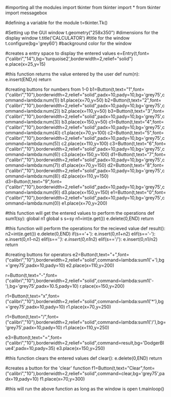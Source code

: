 #importing all the modules
import tkinter
from tkinter import *
from tkinter import messagebox

#defining a variable for the module
t=tkinter.Tk()

#Setting up the GUI window 
t.geometry("258x350") #dimensions for the display window
t.title('CALCULATOR') #title for the window
t.configure(bg='grey60') #background color for the window

#creates a entry space to display the entered values 
e=Entry(t,font=("calibri","14"),bg='turquoise2',borderwidth=2,relief="solid")
e.place(x=25,y=15)

#this function returns the value entered by the user
def num(n):
    e.insert(END,n)
    return 

#creating buttons for numbers from 1-0
b1=Button(t,text="1",font=("calibri","10"),borderwidth=2,relief="solid",padx=10,pady=10,bg='grey75',command=lambda:num(1))
b1.place(x=70,y=50)
b2=Button(t,text="2",font=("calibri","10"),borderwidth=2,relief="solid",padx=10,pady=10,bg='grey75',command=lambda:num(2))
b2.place(x=110,y=50)
b3=Button(t,text="3",font=("calibri","10"),borderwidth=2,relief="solid",padx=10,pady=10,bg='grey75',command=lambda:num(3))
b3.place(x=150,y=50)
c1=Button(t,text="4",font=("calibri","10"),borderwidth=2,relief="solid",padx=10,pady=10,bg='grey75',command=lambda:num(4))
c1.place(x=70,y=100)
c2=Button(t,text="5",font=("calibri","10"),borderwidth=2,relief="solid",padx=10,pady=10,bg='grey75',command=lambda:num(5))
c2.place(x=110,y=100)
c3=Button(t,text="6",font=("calibri","10"),borderwidth=2,relief="solid",padx=10,pady=10,bg='grey75',command=lambda:num(6))
c3.place(x=150,y=100)
d1=Button(t,text="7",font=("calibri","10"),borderwidth=2,relief="solid",padx=10,pady=10,bg='grey75',command=lambda:num(7))
d1.place(x=70,y=150)
d2=Button(t,text="8",font=("calibri","10"),borderwidth=2,relief="solid",padx=10,pady=10,bg='grey75',command=lambda:num(8))
d2.place(x=110,y=150)
d3=Button(t,text="9",font=("calibri","10"),borderwidth=2,relief="solid",padx=10,pady=10,bg='grey75',command=lambda:num(9))
d3.place(x=150,y=150)
e1=Button(t,text="0",font=("calibri","10"),borderwidth=2,relief="solid",padx=10,pady=10,bg='grey75',command=lambda:num(0))
e1.place(x=70,y=200)

#this function will get the entered values to perform the operations
def sum1(sy):
    global n1
    global s
    s=sy
    n1=int(e.get())
    e.delete(0,END)
    return

#this function will perform the operations for the recieved value 
def result():
    n2=int(e.get())
    e.delete(0,END)
    if(s=='+'):
        e.insert(0,n1+n2)
    elif(s=='-'):
        e.insert(0,n1-n2)
    elif(s=='*'):
        e.insert(0,n1*n2)
    elif(s=='/'):
        e.insert(0,n1/n2)
        return

#creating buttons for operators 
e2=Button(t,text="+",font=("calibri","10"),borderwidth=2,relief="solid",command=lambda:sum1('+'),bg='grey75',padx=10,pady=10)
e2.place(x=110,y=200)

r=Button(t,text="-",font=("calibri","10"),borderwidth=2,relief="solid",command=lambda:sum1('-'),bg='grey75',padx=10.5,pady=10)
r.place(x=150,y=200)

r1=Button(t,text="x",font=("calibri","10"),borderwidth=2,relief="solid",command=lambda:sum1('*'),bg='grey75',padx=10,pady=10)
r1.place(x=70,y=250)

r1=Button(t,text="/",font=("calibri","10"),borderwidth=2,relief="solid",command=lambda:sum1('/'),bg='grey75',padx=10,pady=10)
r1.place(x=110,y=250)

e3=Button(t,text="=",font=("calibri","10"),borderwidth=2,relief="solid",command=result,bg='DodgerBlue4',padx=10,pady=35)
e3.place(x=150,y=250)

#this function clears the entered values
def clear():
    e.delete(0,END)
    return

#creates a button for the 'clear' function
f1=Button(t,text="Clear",font=("calibri","10"),borderwidth=2,relief="solid",command=clear,bg='grey75',padx=19,pady=10)
f1.place(x=70,y=300)

#this will run the above function as long as the window is open
t.mainloop()
             
